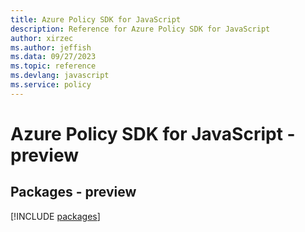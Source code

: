 ```yaml
---
title: Azure Policy SDK for JavaScript
description: Reference for Azure Policy SDK for JavaScript
author: xirzec
ms.author: jeffish
ms.data: 09/27/2023
ms.topic: reference
ms.devlang: javascript
ms.service: policy
---
```

# Azure Policy SDK for JavaScript - preview
## Packages - preview
[!INCLUDE [packages](policy-index.md)]